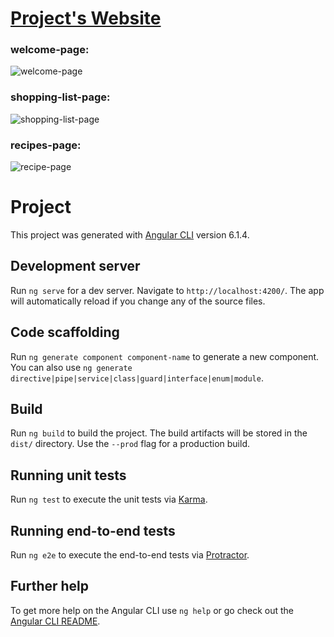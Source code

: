 # [Project's Website](https://angular-recipe-book-app-2020.web.app/my-first-app)

### welcome-page:
![welcome-page](https://user-images.githubusercontent.com/38184193/54035931-1ea3f300-41c3-11e9-98f1-7a57003e67bb.png)

### shopping-list-page:
![shopping-list-page](https://user-images.githubusercontent.com/38184193/54035944-2368a700-41c3-11e9-9633-86ff171072ad.png)

### recipes-page:
![recipe-page](https://user-images.githubusercontent.com/38184193/54036018-3ed3b200-41c3-11e9-98d3-0053f8ff8a12.png)

# Project

This project was generated with [Angular CLI](https://github.com/angular/angular-cli) version 6.1.4.

## Development server

Run `ng serve` for a dev server. Navigate to `http://localhost:4200/`. The app will automatically reload if you change any of the source files.

## Code scaffolding

Run `ng generate component component-name` to generate a new component. You can also use `ng generate directive|pipe|service|class|guard|interface|enum|module`.

## Build

Run `ng build` to build the project. The build artifacts will be stored in the `dist/` directory. Use the `--prod` flag for a production build.

## Running unit tests

Run `ng test` to execute the unit tests via [Karma](https://karma-runner.github.io).

## Running end-to-end tests

Run `ng e2e` to execute the end-to-end tests via [Protractor](http://www.protractortest.org/).

## Further help

To get more help on the Angular CLI use `ng help` or go check out the [Angular CLI README](https://github.com/angular/angular-cli/blob/master/README.md).



